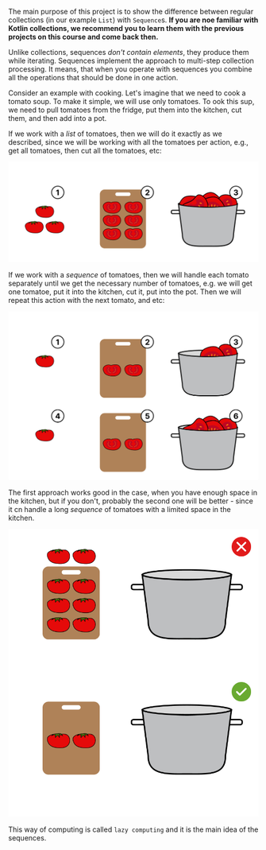 The main purpose of this project is to show the difference between regular collections
(in our example `List`) with `Sequence`s.
**If you are noe familiar with Kotlin collections, we recommend you to learn them with the previous projects on this course and come back then.**

Unlike collections, sequences _don't contain elements_, they produce them while iterating.
Sequences implement the approach to multi-step collection processing.
It means, that when you operate with sequences you combine all the operations that should be done in one action.

Consider an example with cooking.
Let's imagine that we need to cook a tomato soup.
To make it simple, we will use only tomatoes.
To ook this sup, we need to pull tomatoes from the fridge, put them into the kitchen, cut them, and then add into a pot.

If we work with a _list_ of tomatoes, then we will do it exactly as we described,
since we will be working with all the tomatoes per action, e.g., get all tomatoes, then cut all the tomatoes, etc:

![Current state](../../utils/src/main/resources/images/master/chef/explanations/soup_cooking_list.png)

If we work with a _sequence_ of tomatoes, then we will handle each tomato separately until we get the necessary number of tomatoes, e.g.
we will get one tomatoe, put it into the kitchen, cut it, put into the pot. Then we will repeat this action with the next tomato, and etc:

![Current state](../../utils/src/main/resources/images/master/chef/explanations/soup_cooking_sequence.png)

The first approach works good in the case, when you have enough space in the kitchen, but if you don't,
probably the second one will be better - since it cn handle a long _sequence_ of tomatoes with a limited space in the kitchen.

![Current state](../../utils/src/main/resources/images/master/chef/explanations/soup_cooking_no_space.png)

This way of computing is called `lazy computing` and it is the main idea of the sequences.
